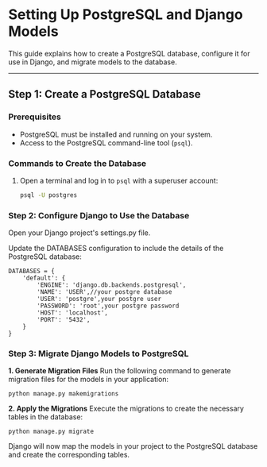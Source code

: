 # Setting Up PostgreSQL and Django Models

This guide explains how to create a PostgreSQL database, configure it for use in Django, and migrate models to the database.

---

## **Step 1: Create a PostgreSQL Database**

### **Prerequisites**
- PostgreSQL must be installed and running on your system.
- Access to the PostgreSQL command-line tool (`psql`).

### **Commands to Create the Database**
1. Open a terminal and log in to `psql` with a superuser account:
   ```bash
   psql -U postgres
   

### **Step 2: Configure Django to Use the Database**
Open your Django project's settings.py file.

Update the DATABASES configuration to include the details of the PostgreSQL database:
    
    DATABASES = {
        'default': {
            'ENGINE': 'django.db.backends.postgresql',
            'NAME': 'USER',//your postgre database
            'USER': 'postgre',your postgre user
            'PASSWORD': 'root',your postgre password
            'HOST': 'localhost',
            'PORT': '5432',
        }
    }


### **Step 3: Migrate Django Models to PostgreSQL**
**1. Generate Migration Files**
Run the following command to generate migration files for the models in your application:

    python manage.py makemigrations



**2. Apply the Migrations**
Execute the migrations to create the necessary tables in the database:

    python manage.py migrate

Django will now map the models in your project to the PostgreSQL database and create the corresponding tables.